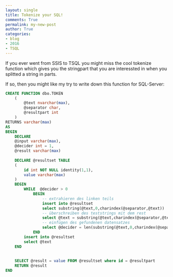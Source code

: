```yaml
---
layout: single
title: Tokenize your SQL!
comments: True
permalink: my-new-post
author: True
categories:
- blog
- 2016
- TSQL
---
```



If you ever went from SSIS to TSQL you might miss the cool tokenize function which gives you the stringpart that you are interessted in when you splitted a string in parts.

If so, then you might like my try to write down this function for SQL-Server:

```SQL
CREATE FUNCTION dbo.TOKEN
	(
		@text nvarchar(max),
		@separator char,
		@resultpart int
	) 
RETURNS varchar(max)
AS
BEGIN
	DECLARE 
	@input varchar(max),
	@decider int = 1,
	@result varchar(max)
 
	DECLARE @resultset TABLE
	(
		id int NOT NULL identity(1,1), 
		value varchar(max)
	)
	BEGIN
		WHILE  @decider > 0
			BEGIN
				-- extrahieren des linken teils        
				insert into @resultset
				select substring(@text,0,charindex(@separator,@text))
				-- überschreiben des teststrings mit dem rest
				select @text = substring(@text,charindex(@separator,@text)+1,len(@text))
				-- einfügen des gefundenen datensatzes
				select @decider = len(substring(@text,0,charindex(@separator,@text)))
			END
		insert into @resultset
		select @text
	END
 
 
	SELECT @result = value FROM @resultset where id = @resultpart
	RETURN @result
END

```

